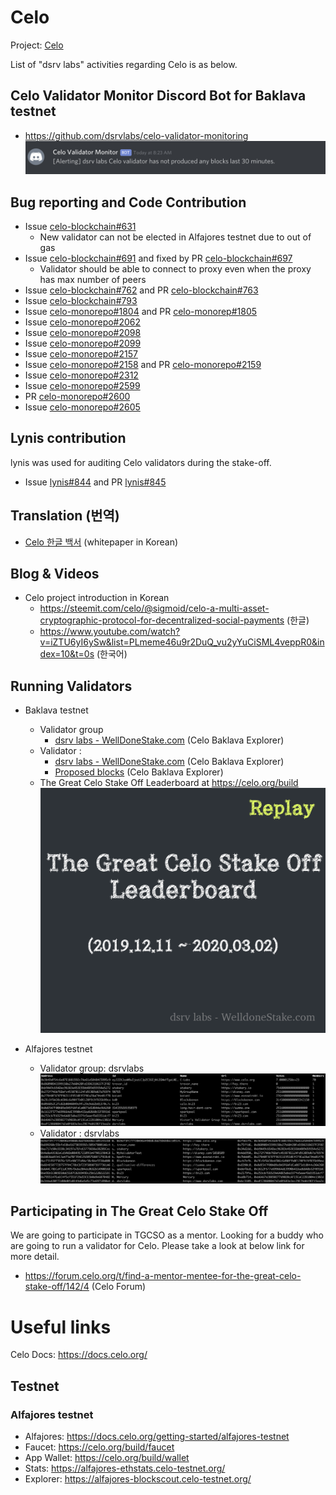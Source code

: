 # Celo
Project: [Celo](https://celo.org/)

List of "dsrv labs" activities regarding Celo is as below.

## Celo Validator Monitor Discord Bot for Baklava testnet

- https://github.com/dsrvlabs/celo-validator-monitoring
![Validator ALERT](https://raw.githubusercontent.com/dsrvlabs/celo/master/img/celo-monitoring-alert1.png)


## Bug reporting and Code Contribution
- Issue [celo-blockchain#631](https://github.com/celo-org/celo-blockchain/issues/631)
  - New validator can not be elected in Alfajores testnet due to out of gas
- Issue [celo-blockchain#691](https://github.com/celo-org/celo-blockchain/issues/691) and fixed by PR [celo-blockchain#697](https://github.com/celo-org/celo-blockchain/pull/697)
  - Validator should be able to connect to proxy even when the proxy has max number of peers
- Issue [celo-blockchain#762](https://github.com/celo-org/celo-blockchain/issues/762) and PR [celo-blockchain#763](https://github.com/celo-org/celo-blockchain/pull/763)
- Issue [celo-blockchain#793](https://github.com/celo-org/celo-blockchain/issues/793)
- Issue [celo-monorepo#1804](https://github.com/celo-org/celo-monorepo/issues/1804) and PR [celo-monorep#1805](https://github.com/celo-org/celo-monorepo/pull/1805)
- Issue [celo-monorepo#2062](https://github.com/celo-org/celo-monorepo/issues/2062)
- Issue [celo-monorepo#2098](https://github.com/celo-org/celo-monorepo/issues/2098)
- Issue [celo-monorepo#2099](https://github.com/celo-org/celo-monorepo/issues/2099)
- Issue [celo-monorepo#2157](https://github.com/celo-org/celo-monorepo/issues/2157)
- Issue [celo-monorepo#2158](https://github.com/celo-org/celo-monorepo/issues/2158) and PR [celo-monorepo#2159](https://github.com/celo-org/celo-monorepo/pull/2159)
- Issue [celo-monorepo#2312](https://github.com/celo-org/celo-monorepo/issues/2312)
- Issue [celo-monorepo#2599](https://github.com/celo-org/celo-monorepo/issues/2599)
- PR [celo-monorepo#2600](https://github.com/celo-org/celo-monorepo/pull/2600)
- Issue [celo-monorepo#2605](https://github.com/celo-org/celo-monorepo/issues/2605)

## Lynis contribution 
lynis was used for auditing Celo validators during the stake-off.
- Issue [lynis#844](https://github.com/CISOfy/lynis/issues/844) and PR [lynis#845](https://github.com/CISOfy/lynis/pull/845)

## Translation (번역)
- [Celo 한글 백서](./whitepaper/celo_white_paper_korean.pdf) (whitepaper in Korean)

## Blog & Videos
- Celo project introduction in Korean
  - https://steemit.com/celo/@sigmoid/celo-a-multi-asset-cryptographic-protocol-for-decentralized-social-payments (한글)
  - https://www.youtube.com/watch?v=iZTU6yI6ySw&list=PLmeme46u9r2DuQ_vu2yYuCiSML4veppR0&index=10&t=0s (한국어)

## Running Validators
- Baklava testnet
  - Validator group
    - [dsrv labs - WellDoneStake.com](https://baklava-blockscout.celo-testnet.org/address/0xe7c85a3f18d18d40d713041a69d4795f36339f7d/celo) (Celo Baklava Explorer)
  - Validator :
     - [dsrv labs - WellDoneStake.com](https://baklava-blockscout.celo-testnet.org/address/0x43c8cc9884d8e2ea870c33bdc25f495c25f269df/celo) (Celo Baklava Explorer)
     - [Proposed blocks](https://baklava-blockscout.celo-testnet.org/address/0x355eca0d3c48c4b8a3359644c7c83db01c6ac594/validations) (Celo Baklava Explorer)
  - The Great Celo Stake Off Leaderboard at https://celo.org/build
  ![Replay leaderboard](https://raw.githubusercontent.com/dsrvlabs/celo/master/img/dsrvlabs-baklava-TGCSO-leaderboard-replay.gif)
      
- Alfajores testnet
  - Validator group: dsrvlabs
      ![Validator group](https://raw.githubusercontent.com/dsrvlabs/celo/master/img/dsrvlabs-alfajores-validatorgroup.png)
  - Validator : dsrvlabs
      ![Validator](https://raw.githubusercontent.com/dsrvlabs/celo/master/img/dsrvlabs-alfajores-validator.png)
      
      
## Participating in The Great Celo Stake Off
We are going to participate in TGCSO as a mentor. Looking for a buddy who are going to run a validator for Celo. Please take a look at below link for more detail.
- https://forum.celo.org/t/find-a-mentor-mentee-for-the-great-celo-stake-off/142/4 (Celo Forum)


# Useful links
Celo Docs: https://docs.celo.org/

## Testnet
### Alfajores testnet
- Alfajores: https://docs.celo.org/getting-started/alfajores-testnet
- Faucet: https://celo.org/build/faucet
- App Wallet: https://celo.org/build/wallet
- Stats: https://alfajores-ethstats.celo-testnet.org/
- Explorer: https://alfajores-blockscout.celo-testnet.org/
